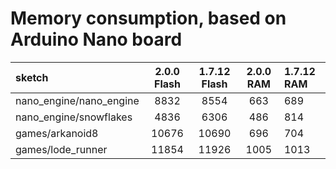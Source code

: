 # Memory consumption, based on Arduino Nano board

| **sketch** | **2.0.0 Flash** | **1.7.12 Flash** | **2.0.0 RAM** | **1.7.12 RAM** |
| :-------- |:---:|:---:|:---:|:---------|
| nano_engine/nano_engine | 8832 | 8554 | 663 | 689 |
| nano_engine/snowflakes | 4836 | 6306 | 486 | 814 |
| games/arkanoid8 | 10676 | 10690 | 696 | 704 |
| games/lode_runner | 11854 | 11926 | 1005  | 1013 |


